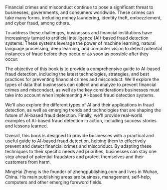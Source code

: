 
Financial crimes and misconduct continue to pose a significant threat to businesses, governments, and consumers worldwide. These crimes can take many forms, including money laundering, identity theft, embezzlement, and cyber fraud, among others.

To address these challenges, businesses and financial institutions have increasingly turned to artificial intelligence (AI)-based fraud detection systems. These systems leverage the power of machine learning, natural language processing, deep learning, and computer vision to detect potential instances of fraud before they occur or as soon as possible after they occur.

The objective of this book is to provide a comprehensive guide to AI-based fraud detection, including the latest technologies, strategies, and best practices for preventing financial crimes and misconduct. We'll explore the types of data that businesses can collect and analyze to prevent financial crimes and misconduct, as well as the key considerations businesses must take into account when implementing AI-based fraud detection systems.

We'll also explore the different types of AI and their applications in fraud detection, as well as emerging trends and technologies that are shaping the future of AI-based fraud detection. Finally, we'll provide real-world examples of AI-based fraud detection in action, including success stories and lessons learned.

Overall, this book is designed to provide businesses with a practical and useful guide to AI-based fraud detection, helping them to effectively prevent and detect financial crimes and misconduct. By adapting these techniques to their specific needs and priorities, businesses can stay one step ahead of potential fraudsters and protect themselves and their customers from harm.

MingHai Zheng is the founder of zhengpublishing.com and lives in Wuhan, China. His main publishing areas are business, management, self-help, computers and other emerging foreword fields.

